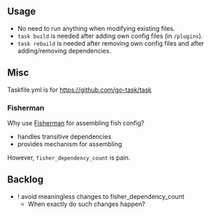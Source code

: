 
## Usage

* No need to run anything when modifying existing files.
* `task build` is needed after adding own config files (in `/plugins`).
* `task rebuild` is needed after removing own config files and after adding/removing dependencies.


## Misc

Taskfile.yml is for https://github.com/go-task/task


### Fisherman

Why use [Fisherman](https://fisherman.github.io/) for assembling fish config?

* handles transitive dependencies
* provides mechanism for assembling

However, `fisher_dependency_count` is pain.


## Backlog

* ! avoid meaningless changes to fisher_dependency_count
    * When exactly do such changes happen?

